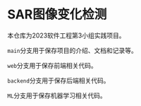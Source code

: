 # SAR图像变化检测

本仓库为2023软件工程第3小组实践项目。

`main`分支用于保存项目的介绍、文档和记录等。

`web`分支用于保存前端相关代码。

`backend`分支用于保存后端相关代码。

`ML`分支用于保存机器学习相关代码。